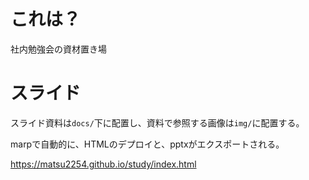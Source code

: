 # これは？

社内勉強会の資材置き場

# スライド

スライド資料は`docs/`下に配置し、資料で参照する画像は`img/`に配置する。

marpで自動的に、HTMLのデプロイと、pptxがエクスポートされる。



https://matsu2254.github.io/study/index.html